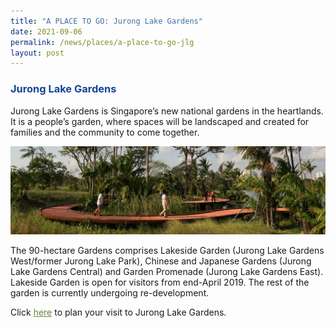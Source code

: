 ```yaml
---
title: "A PLACE TO GO: Jurong Lake Gardens"
date: 2021-09-06
permalink: /news/places/a-place-to-go-jlg
layout: post
---
```

<h3 style="color:#124596; font-weight:bold;">Jurong Lake Gardens</h3>

Jurong Lake Gardens is Singapore’s new national gardens in the heartlands. It is a people’s garden, where spaces will be landscaped and created for families and the community to come together.

![Alt text for image on Isomer site](/images/rasauwalkbanner.jpg)

The 90-hectare Gardens comprises Lakeside Garden (Jurong Lake Gardens West/former Jurong Lake Park), Chinese and Japanese Gardens (Jurong Lake Gardens Central) and Garden Promenade (Jurong Lake Gardens East).
Lakeside Garden is open for visitors from end-April 2019. The rest of the garden is currently undergoing re-development.

Click <a href="https://www.nparks.gov.sg/juronglakegardens/who-we-are/jurong-lake-gardens" style="color:#62863a;">here</a> to plan your visit to Jurong Lake Gardens.